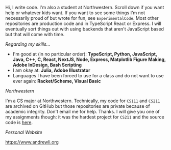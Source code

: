 Hi, I write code. I'm also a student at Northwestern. Scroll down if you want help or whatever kids want. If you want to see some things I'm not necessarily proud of but wrote for fun, see `ExperimentalCode`. Most other repositories are production code and in TypeScript React or Express. I will eventually sort things out with using backends that aren't JavaScript based but that will come with time.

_Regarding my skills..._

- I'm good at (in no particular order): **TypeScript, Python, JavaScript, Java, C++, C, React, NextJS, Node, Express, Matplotlib Figure Making, Adobe InDesign, Bash Scripting**
- I am okay at: **Julia, Adobe Illustrator**
- Languages I have been forced to use for a class and do not want to use ever again: **Racket/Scheme, Visual Basic**

_Northwestern_

I'm a CS major at Northwestern. Technically, my code for `CS111` and `CS211` are archived on GitHub but those repositories are private because of academic integrity. Don't email me for help. Thanks. I will give you one of my assignments though: it was the hardest project for `CS211` and the source code is [here](https://www.youtube.com/watch?v=dQw4w9WgXcQ).

_Personal Website_

https://www.andrewli.org
